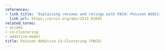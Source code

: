 ```yaml
---
references:
- link_title: 'Explaining reviews and ratings with PACO: Poisson Additive Co-Clustering'
  link_url: https://arxiv.org/abs/1512.01845
related_terms:
- accams
- co-clustering
- additive-model
title: Poisson Additive Co-Clustering (PACO)
---
```

